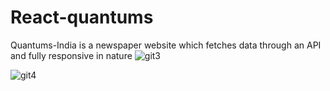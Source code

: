 # React-quantums
Quantums-India is a newspaper website which fetches data through an API and fully responsive in nature
![git3](https://user-images.githubusercontent.com/69349642/126368813-ca9f2fb4-9d3d-4c55-89ee-1983bc1f6ec9.PNG)











![git4](https://user-images.githubusercontent.com/69349642/126369342-77135ce8-2a6c-4208-93fc-b9f3611374bf.PNG)
